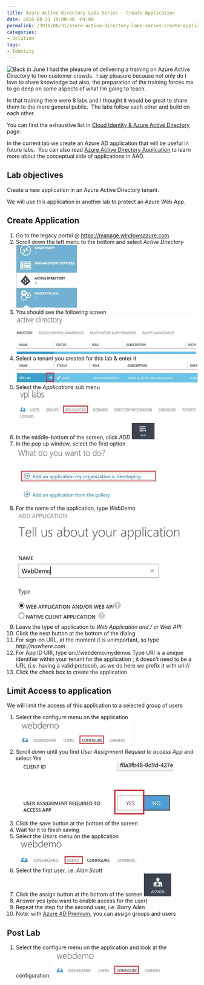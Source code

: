 ```yaml
---
title: Azure Active Directory Labs Series – Create Application
date: 2016-08-31 19:00:40 -04:00
permalink: /2016/08/31/azure-active-directory-labs-series-create-application/
categories:
- Solution
tags:
- Identity
---
```

<img style="background-image:none;float:left;padding-top:0;padding-left:0;display:inline;padding-right:0;border:0;" src="http://icons.iconarchive.com/icons/apathae/wren/128/Applications-icon.png" align="left" border="0" />Back in June I had the pleasure of delivering a training on Azure Active Directory to two customer crowds.  I say pleasure because not only do I love to share knowledge but also, the preparation of the training forces me to go deep on some aspects of what I’m going to teach.

In that training there were 8 labs and I thought it would be great to share them to the more general public.  The labs follow each other and build on each other.

You can find the exhaustive list in <a title="Azure Active Directory" href="https://vincentlauzon.com/subject-series/cloud-identity-azure-active-directory/">Cloud Identity &amp; Azure Active Directory</a> page.

In the current lab we create an Azure AD application that will be useful in future labs.  You can also read <a href="https://vincentlauzon.com/2016/03/10/azure-active-directory-application/">Azure Active Directory Application</a> to learn more about the conceptual side of applications in AAD.
<h2>Lab objectives</h2>
Create a new application in an Azure Active Directory tenant.

We will use this application in another lab to protect an Azure Web App.
<h2>Create Application</h2>
<ol>
 	<li>Go to the legacy portal @ <a href="https://manage.windowsazure.com">https://manage.windowsazure.com</a></li>
 	<li>Scroll down the left menu to the bottom and select <i>Active Directory</i>
<a href="/assets/2016/8/azure-active-directory-labs-series-create-application/clip_image0022.jpg"><img style="background-image:none;padding-top:0;padding-left:0;display:inline;padding-right:0;border:0;" title="clip_image002" src="/assets/2016/8/azure-active-directory-labs-series-create-application/clip_image002_thumb2.jpg" alt="clip_image002" width="161" height="165" border="0" /></a></li>
 	<li>You should see the following screen
<a href="/assets/2016/8/azure-active-directory-labs-series-create-application/clip_image0042.jpg"><img style="background-image:none;padding-top:0;padding-left:0;display:inline;padding-right:0;border:0;" title="clip_image004" src="/assets/2016/8/azure-active-directory-labs-series-create-application/clip_image004_thumb2.jpg" alt="clip_image004" width="531" height="102" border="0" /></a></li>
 	<li>Select a tenant you created for this lab &amp; enter it
<a href="/assets/2016/8/azure-active-directory-labs-series-create-application/clip_image0062.jpg"><img style="background-image:none;padding-top:0;padding-left:0;display:inline;padding-right:0;border:0;" title="clip_image006" src="/assets/2016/8/azure-active-directory-labs-series-create-application/clip_image006_thumb2.jpg" alt="clip_image006" width="566" height="56" border="0" /></a></li>
 	<li>Select the <i>Applications</i> sub menu
<a href="/assets/2016/8/azure-active-directory-labs-series-create-application/clip_image0082.jpg"><img style="background-image:none;padding-top:0;padding-left:0;display:inline;padding-right:0;border:0;" title="clip_image008" src="/assets/2016/8/azure-active-directory-labs-series-create-application/clip_image008_thumb2.jpg" alt="clip_image008" width="629" height="83" border="0" /></a></li>
 	<li>In the middle-bottom of the screen, click <i>ADD</i>
<a href="/assets/2016/8/azure-active-directory-labs-series-create-application/clip_image0102.jpg"><img style="background-image:none;padding-top:0;padding-left:0;display:inline;padding-right:0;border:0;" title="clip_image010" src="/assets/2016/8/azure-active-directory-labs-series-create-application/clip_image010_thumb2.jpg" alt="clip_image010" width="60" height="43" border="0" /></a></li>
 	<li>In the pop up window, select the first option
<a href="/assets/2016/8/azure-active-directory-labs-series-create-application/clip_image0122.jpg"><img style="background-image:none;padding-top:0;padding-left:0;display:inline;padding-right:0;border:0;" title="clip_image012" src="/assets/2016/8/azure-active-directory-labs-series-create-application/clip_image012_thumb2.jpg" alt="clip_image012" width="375" height="150" border="0" /></a></li>
 	<li>For the name of the application, type <i>WebDemo</i>
<a href="/assets/2016/8/azure-active-directory-labs-series-create-application/clip_image0142.jpg"><img style="background-image:none;padding-top:0;padding-left:0;display:inline;padding-right:0;border:0;" title="clip_image014" src="/assets/2016/8/azure-active-directory-labs-series-create-application/clip_image014_thumb2.jpg" alt="clip_image014" width="444" height="293" border="0" /></a></li>
 	<li>Leave the type of application to <i>Web Application and / or Web API</i></li>
 	<li>Click the next button at the bottom of the dialog</li>
 	<li>For sign-on URL, at the moment it is unimportant, so type <i>http://nowhere.com</i></li>
 	<li>For App ID URI, type uri://webdemo.mydemos
Type URI is a unique identifier within your tenant for the application ; it doesn’t need to be a URL (i.e. having a valid protocol), as we do here we prefix it with uri://</li>
 	<li>Click the check box to create the application</li>
</ol>
<h2>Limit Access to application</h2>
We will limit the access of this application to a selected group of users
<ol>
 	<li>Select the configure menu on the application
<a href="/assets/2016/8/azure-active-directory-labs-series-create-application/clip_image0162.jpg"><img style="background-image:none;padding-top:0;padding-left:0;display:inline;padding-right:0;border:0;" title="clip_image016" src="/assets/2016/8/azure-active-directory-labs-series-create-application/clip_image016_thumb2.jpg" alt="clip_image016" width="306" height="71" border="0" /></a></li>
 	<li>Scroll down until you find <i>User Assignment Requied to access App</i> and select <i>Yes</i>
<a href="/assets/2016/8/azure-active-directory-labs-series-create-application/clip_image0182.jpg"><img style="background-image:none;padding-top:0;padding-left:0;display:inline;padding-right:0;border:0;" title="clip_image018" src="/assets/2016/8/azure-active-directory-labs-series-create-application/clip_image018_thumb2.jpg" alt="clip_image018" width="416" height="152" border="0" /></a></li>
 	<li>Click the save button at the bottom of the screen</li>
 	<li>Wait for it to finish saving</li>
 	<li>Select the <i>Users</i> menu on the application
<a href="/assets/2016/8/azure-active-directory-labs-series-create-application/clip_image0202.jpg"><img style="background-image:none;padding-top:0;padding-left:0;display:inline;padding-right:0;border:0;" title="clip_image020" src="/assets/2016/8/azure-active-directory-labs-series-create-application/clip_image020_thumb2.jpg" alt="clip_image020" width="334" height="70" border="0" /></a></li>
 	<li>Select the first user, i.e. <i>Alan Scott</i></li>
 	<li>Click the assign button at the bottom of the screen
<a href="/assets/2016/8/azure-active-directory-labs-series-create-application/clip_image0222.jpg"><img style="background-image:none;padding-top:0;padding-left:0;display:inline;padding-right:0;border:0;" title="clip_image022" src="/assets/2016/8/azure-active-directory-labs-series-create-application/clip_image022_thumb2.jpg" alt="clip_image022" width="72" height="60" border="0" /></a></li>
 	<li>Answer yes (you want to enable access for the user)</li>
 	<li>Repeat the step for the second user, i.e. <i>Barry Allen</i></li>
 	<li>Note: with <u>Azure AD Premium</u>, you can assign groups and users</li>
</ol>
<h2>Post Lab</h2>
<ol>
 	<li>Select the configure menu on the application and look at the configuration<a href="/assets/2016/8/azure-active-directory-labs-series-create-application/clip_image023.jpg">
<img style="background-image:none;padding-top:0;padding-left:0;display:inline;padding-right:0;border:0;" title="clip_image023" src="/assets/2016/8/azure-active-directory-labs-series-create-application/clip_image023_thumb.jpg" alt="clip_image023" width="306" height="71" border="0" /></a></li>
</ol>